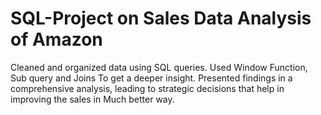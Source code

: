 # SQL-Project on Sales Data Analysis of Amazon
Cleaned and organized data using SQL queries.
Used Window Function, Sub query and Joins To get a deeper insight.
Presented findings in a comprehensive analysis, leading to strategic decisions that help in improving the sales in Much better way.
